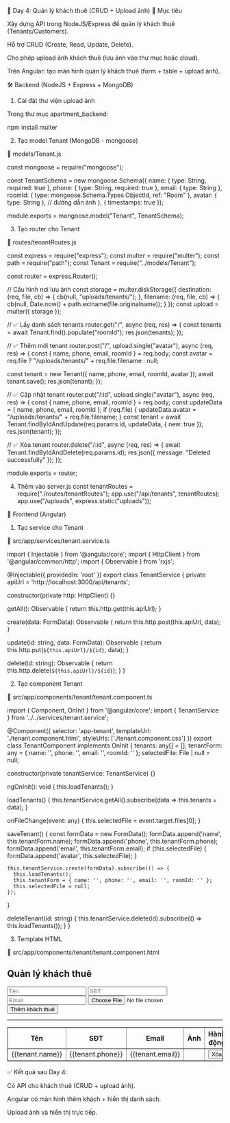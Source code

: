 📅 Day 4: Quản lý khách thuê (CRUD + Upload ảnh)
🎯 Mục tiêu

Xây dựng API trong NodeJS/Express để quản lý khách thuê (Tenants/Customers).

Hỗ trợ CRUD (Create, Read, Update, Delete).

Cho phép upload ảnh khách thuê (lưu ảnh vào thư mục hoặc cloud).

Trên Angular: tạo màn hình quản lý khách thuê (form + table + upload ảnh).

🛠️ Backend (NodeJS + Express + MongoDB)
1. Cài đặt thư viện upload ảnh

Trong thư mục apartment_backend:

npm install multer

2. Tạo model Tenant (MongoDB - mongoose)

📂 models/Tenant.js

const mongoose = require("mongoose");

const TenantSchema = new mongoose.Schema({
  name: { type: String, required: true },
  phone: { type: String, required: true },
  email: { type: String },
  roomId: { type: mongoose.Schema.Types.ObjectId, ref: "Room" },
  avatar: { type: String }, // đường dẫn ảnh
}, { timestamps: true });

module.exports = mongoose.model("Tenant", TenantSchema);

3. Tạo router cho Tenant

📂 routes/tenantRoutes.js

const express = require("express");
const multer = require("multer");
const path = require("path");
const Tenant = require("../models/Tenant");

const router = express.Router();

// Cấu hình nơi lưu ảnh
const storage = multer.diskStorage({
  destination: (req, file, cb) => {
    cb(null, "uploads/tenants/");
  },
  filename: (req, file, cb) => {
    cb(null, Date.now() + path.extname(file.originalname));
  }
});
const upload = multer({ storage });

// ✅ Lấy danh sách tenants
router.get("/", async (req, res) => {
  const tenants = await Tenant.find().populate("roomId");
  res.json(tenants);
});

// ✅ Thêm mới tenant
router.post("/", upload.single("avatar"), async (req, res) => {
  const { name, phone, email, roomId } = req.body;
  const avatar = req.file ? "/uploads/tenants/" + req.file.filename : null;

  const tenant = new Tenant({ name, phone, email, roomId, avatar });
  await tenant.save();
  res.json(tenant);
});

// ✅ Cập nhật tenant
router.put("/:id", upload.single("avatar"), async (req, res) => {
  const { name, phone, email, roomId } = req.body;
  const updateData = { name, phone, email, roomId };
  if (req.file) {
    updateData.avatar = "/uploads/tenants/" + req.file.filename;
  }
  const tenant = await Tenant.findByIdAndUpdate(req.params.id, updateData, { new: true });
  res.json(tenant);
});

// ✅ Xóa tenant
router.delete("/:id", async (req, res) => {
  await Tenant.findByIdAndDelete(req.params.id);
  res.json({ message: "Deleted successfully" });
});

module.exports = router;

4. Thêm vào server.js
const tenantRoutes = require("./routes/tenantRoutes");
app.use("/api/tenants", tenantRoutes);
app.use("/uploads", express.static("uploads"));

🎨 Frontend (Angular)
1. Tạo service cho Tenant

📂 src/app/services/tenant.service.ts

import { Injectable } from '@angular/core';
import { HttpClient } from '@angular/common/http';
import { Observable } from 'rxjs';

@Injectable({
  providedIn: 'root'
})
export class TenantService {
  private apiUrl = 'http://localhost:3000/api/tenants';

  constructor(private http: HttpClient) {}

  getAll(): Observable<any> {
    return this.http.get(this.apiUrl);
  }

  create(data: FormData): Observable<any> {
    return this.http.post(this.apiUrl, data);
  }

  update(id: string, data: FormData): Observable<any> {
    return this.http.put(`${this.apiUrl}/${id}`, data);
  }

  delete(id: string): Observable<any> {
    return this.http.delete(`${this.apiUrl}/${id}`);
  }
}

2. Tạo component Tenant

📂 src/app/components/tenant/tenant.component.ts

import { Component, OnInit } from '@angular/core';
import { TenantService } from '../../services/tenant.service';

@Component({
  selector: 'app-tenant',
  templateUrl: './tenant.component.html',
  styleUrls: ['./tenant.component.css']
})
export class TenantComponent implements OnInit {
  tenants: any[] = [];
  tenantForm: any = { name: '', phone: '', email: '', roomId: '' };
  selectedFile: File | null = null;

  constructor(private tenantService: TenantService) {}

  ngOnInit(): void {
    this.loadTenants();
  }

  loadTenants() {
    this.tenantService.getAll().subscribe(data => this.tenants = data);
  }

  onFileChange(event: any) {
    this.selectedFile = event.target.files[0];
  }

  saveTenant() {
    const formData = new FormData();
    formData.append('name', this.tenantForm.name);
    formData.append('phone', this.tenantForm.phone);
    formData.append('email', this.tenantForm.email);
    if (this.selectedFile) {
      formData.append('avatar', this.selectedFile);
    }

    this.tenantService.create(formData).subscribe(() => {
      this.loadTenants();
      this.tenantForm = { name: '', phone: '', email: '', roomId: '' };
      this.selectedFile = null;
    });
  }

  deleteTenant(id: string) {
    this.tenantService.delete(id).subscribe(() => this.loadTenants());
  }
}

3. Template HTML

📂 src/app/components/tenant/tenant.component.html

<h2>Quản lý khách thuê</h2>

<form (ngSubmit)="saveTenant()">
  <input type="text" [(ngModel)]="tenantForm.name" name="name" placeholder="Tên" required>
  <input type="text" [(ngModel)]="tenantForm.phone" name="phone" placeholder="SĐT" required>
  <input type="email" [(ngModel)]="tenantForm.email" name="email" placeholder="Email">
  <input type="file" (change)="onFileChange($event)">
  <button type="submit">Thêm khách thuê</button>
</form>

<hr>

<table border="1">
  <tr>
    <th>Tên</th>
    <th>SĐT</th>
    <th>Email</th>
    <th>Ảnh</th>
    <th>Hành động</th>
  </tr>
  <tr *ngFor="let tenant of tenants">
    <td>{{tenant.name}}</td>
    <td>{{tenant.phone}}</td>
    <td>{{tenant.email}}</td>
    <td>
      <img *ngIf="tenant.avatar" [src]="'http://localhost:3000' + tenant.avatar" width="80">
    </td>
    <td>
      <button (click)="deleteTenant(tenant._id)">Xóa</button>
    </td>
  </tr>
</table>


✅ Kết quả sau Day 4:

Có API cho khách thuê (CRUD + upload ảnh).

Angular có màn hình thêm khách + hiển thị danh sách.

Upload ảnh và hiển thị trực tiếp.
